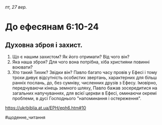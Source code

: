 
_пт, 27 вер._

# До ефесянам 6:10-24

## Духовна зброя і захист.
1. Що є нашим захистом? Як його отримати? Від чого він?
2. Яка наша зброя? Для чого вона потрібна, хіба християни повинні воювати?
3. Хто такий Тихик? Звідки він?
Павло багато часу провів у Ефесі і тому трохи дивує відсутність особистих звертань, характерних для більш ранніх послань, до, без сумніву, численних друзів з Ефесу. Імовірно, передчуваючи кінець земного шляху, Павло бажав зосередитися на загальних напучуваннях, для всієї церкви в Ефесі, оминаючи окремі проблеми, в дусі Господнього "напоминання і остереження". 

https://ukrbiblia.at.ua/EPH/eph6.htm#10 

#щоденне_читання
